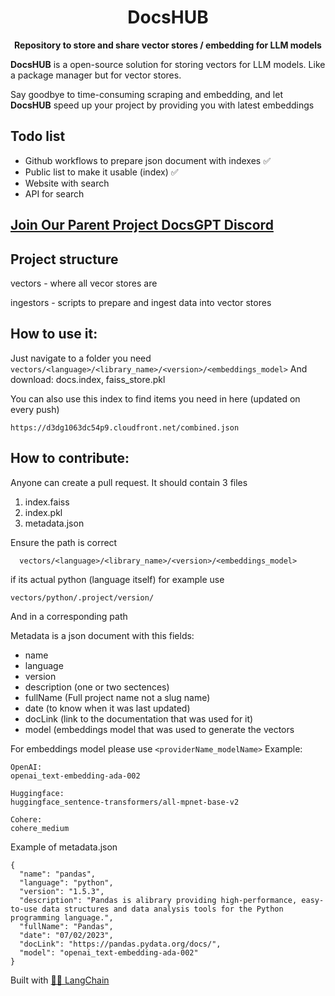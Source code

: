 <h1 align="center">
  DocsHUB 
</h1>

<p align="center">
  <strong>Repository to store and share vector stores / embedding for LLM models</strong>
</p>

<p align="left">
  <strong>DocsHUB</strong> is a open-source solution for storing vectors for LLM models. Like a package manager but for vector stores.
  
Say goodbye to time-consuming scraping and embedding, and let <strong>DocsHUB</strong> speed up your project by providing you with latest embeddings
</p>



## Todo list
- Github workflows to prepare json document with indexes ✅
- Public list to make it usable (index) ✅
- Website with search
- API for search




## [Join Our Parent Project DocsGPT Discord](https://discord.gg/n5BX8dh8rU)


## Project structure
vectors - where all vecor stores are

ingestors - scripts to prepare and ingest data into vector stores


## How to use it:
Just navigate to a folder you need ```vectors/<language>/<library_name>/<version>/<embeddings_model>```
And download:
docs.index, faiss_store.pkl

You can also use this index to find items you need in here (updated on every push)

```https://d3dg1063dc54p9.cloudfront.net/combined.json```

## How to contribute:
Anyone can create a pull request. It should contain 3 files
1. index.faiss
2. index.pkl
3. metadata.json


Ensure the path is correct 
```
  vectors/<language>/<library_name>/<version>/<embeddings_model>
```

if its actual python (language itself) for example use
```
vectors/python/.project/version/
```
And in a corresponding path

Metadata is a json document with this fields:
- name
- language
- version
- description (one or two sectences)
- fullName (Full project name not a slug name)
- date (to know when it was last updated)
- docLink (link to the documentation that was used for it)
- model (embeddings model that was used to generate the vectors

For embeddings model please use ```<providerName_modelName>```
Example:
```
OpenAI:
openai_text-embedding-ada-002

Huggingface:
huggingface_sentence-transformers/all-mpnet-base-v2

Cohere:
cohere_medium
```

Example of metadata.json
```
{
  "name": "pandas",
  "language": "python",
  "version": "1.5.3",
  "description": "Pandas is alibrary providing high-performance, easy-to-use data structures and data analysis tools for the Python programming language.",
  "fullName": "Pandas",
  "date": "07/02/2023",
  "docLink": "https://pandas.pydata.org/docs/",
  "model": "openai_text-embedding-ada-002"
}
```

Built with [🦜️🔗 LangChain](https://github.com/hwchase17/langchain)

